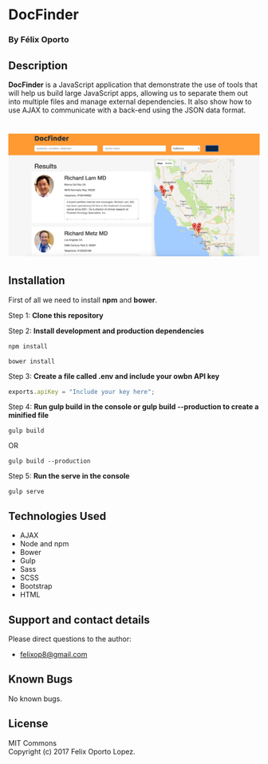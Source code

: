 # DocFinder			

### By Félix Oporto

## Description		

**DocFinder** is a JavaScript application that demonstrate the use of tools that will help us build large JavaScript apps, allowing us to separate them out into multiple files and manage external dependencies. It also show how to use AJAX to communicate with a back-end using the JSON data format.


# ![pageres](img/shot.png)


## Installation

First of all we need to install **npm** and **bower**.

Step 1: **Clone this repository**

Step 2: **Install development and production dependencies**

```console
npm install
```
```
bower install
```

Step 3: **Create a file called .env  and include your owbn API key**

```js
exports.apiKey = "Include your key here";
```

Step 4: **Run gulp build in the console or gulp build --production to create a minified file**

```console
gulp build
```
OR
```console
gulp build --production
```


Step 5: **Run the serve in the console**

```console
gulp serve
```
## Technologies Used
* AJAX
* Node and npm
* Bower
* Gulp
* Sass
* SCSS
* Bootstrap
* HTML

## Support and contact details		

Please direct questions  to the author:		
* felixop8@gmail.com

## Known Bugs
No known bugs.

## License		
MIT Commons		
Copyright (c) 2017 Felix Oporto Lopez.
